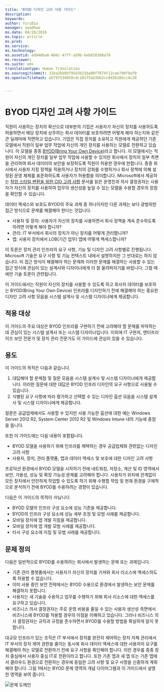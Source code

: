```yaml
---
title: "BYOD 디자인 고려 사항 가이드"
description: 
keywords: 
author: YuriDio
manager: swadhwa
ms.date: 04/28/2016
ms.topic: article
ms.prod: 
ms.service: 
ms.technology: 
ms.assetid: ed940ba8-866c-477f-a59b-beb620300a79
ms.reviewer: 
ms.suite: ems
translationtype: Human Translation
ms.sourcegitcommit: 31ba2bb9bf95d3b21ba08f7874f12cae790f9af0
ms.openlocfilehash: eb797534050cdc101f5ab3bb2cc0d3b18bcc4c20


---
```


# BYOD 디자인 고려 사항 가이드

직원이 사용하는 장치의 확산으로 대부분의 기업은 사용자가 자신의 장치를 사용하도록 허용하면서 해당 장치에 상주하는 회사 데이터를 보호하려면 어떻게 해야 하는지와 같은 큰 딜레마에 직면하고 있습니다. 기업은 직접 장치를 소유하고 직원에게 제공하던 기존 모델에서 직원이 일부 업무 작업에 자신의 개인 장치를 사용하는 모델로 전환하고 있습니다. 이 모델을 종종 [BYOD(Bring Your Own Device)](https://technet.microsoft.com/library/dn645493.aspx)라고 합니다. 이 모델에서는 직원이 자신의 개인 장치를 일부 업무 작업에 사용할 수 있지만 회사에서 장치의 일부 측면을 관리하여 회사 데이터의 보안을 보장하도록 직원이 허용한 경우에 한합니다. 종종 회사에서 사용자 지정 정책을 적용하거나 장치의 강화를 수행하거나 회사 정책에 의해 설정된 운영 체제를 표준화하도록 사용자가 허용함을 의미합니다. Microsoft에서 제공하는 [작업 스타일 변환을 위한 CIO 고려 사항](http://download.microsoft.com/download/5/3/A/53A96632-02E3-416C-B209-D8725AA80AFE/CIO%20Considerations%20for%20Workstyle%20Transformation2.pdf) 문서를 읽은 운영진과 의사 결정권자는 사용자가 자신의 장치를 사용하여 업무의 생산성을 높일 수 있는 모델을 수용할 경우의 장점을 확인할 수 있습니다.

데이터 액세스와 보호도 BYOD의 주요 과제 중 하나이지만 다른 과제는 보다 광범위한 접근 방식으로 문제를 해결해야 한다는 것입니다.

- 사용자 및 장치: 사용자가 자신의 장치를 사용하면서 회사 정책을 계속 준수하도록 하려면 어떻게 해야 합니까?
- 관리: IT 부서에서 회사의 장치가 아닌 장치를 어떻게 관리합니까?
- 앱: 사용자 장치에서 LOB(기간 업무) 앱에 어떻게 액세스합니까?

이 토론은 장치 관리 인프라의 요구 사항, 기능 및 디자인 고려 사항별로 진행됩니다. Microsoft 기술은 요구 사항 및 기능 컨텍스트 내에서 설명하지만 그 반대로는 하지 않습니다. 이 접근 방식이 해결해야 하는 문제와 이러한 문제를 해결하는 사용할 수 있는 접근 방식에 관심이 있는 설계사와 디자이너에게 더 잘 울려퍼지기를 바랍니다. 그럴 때에만 기술 토론이 관련됩니다.

이 가이드에서는 직원이 자신의 장치를 사용할 수 있도록 하고 회사의 데이터를 보호하는 BYOD(Bring Your Own Device) 인프라를 디자인하기 전에 해결해야 하는 중요한 디자인 고려 사항 모음을 시스템 설계사 및 시스템 디자이너에게 제공합니다.

## 적용 대상

이 가이드의 주요 대상은 BYOD 인프라를 구현하기 전에 고려해야 할 문제를 파악하는 데 관심이 있는 시스템 설계사 또는 시스템 디자이너입니다. 이외에 IT 구현자, 엔터프라이즈 보안 전문가 및 장치 관리 전문가도 이 가이드에 관심이 있을 수 있습니다.</para>
    
## 용도
  
이 가이드의 목적은 다음과 같습니다.

1. 대답해야 할 문제점 및 질문 모음을 시스템 설계사 및 시스템 디자이너에게 제공합니다. 이러한 질문에 대한 대답은 BYOD 인프라 디자인의 요구 사항으로 사용될 수 있습니다.
2. 식별된 요구 사항에 따라 평가하고 선택할 수 있는 디자인 옵션 모음을 시스템 설계사 및 시스템 디자이너에게 제공합니다. 

질문은 공급업체에서도 사용할 수 있지만 사용 가능한 옵션에 대한 예는 Windows Server 2012 R2, System Center 2012 R2 및 Windows Intune 내의 기능에 중점을 둡니다.

또한 이 가이드에는 다음 내용이 포함됩니다.

- BYOD 모델을 사용하기 위해 인프라를 채택하는 경우 공급업체와 관련없는 디자인 고려 사항 
- 사용자, 장치, 관리 플랫폼, 앱과 데이터 액세스 및 보호에 대한 디자인 고려 사항

프로덕션 환경에서 BYOD 모델을 시작하기 전에 네트워킹, 저장소, 계산 및 ID 영역에서 보안, 가용성, 성능 및 확장 가능성 문제를 고려해야 합니다. 사용자가 위치에 관계없이 모든 장치에서 안전하게 작업할 수 있도록 하기 위해 수행할 작업 및 현재 환경을 구체적으로 분석하기 전에 BYOD를 수용하려는 경향이 있습니다.

다음은 이 가이드의 목적이 *아닙니다*.

- BYOD 모델의 인프라 구성 요소에 성능 기준을 제공합니다. 
- BYOD의 인프라 구성 요소에 성능 세부 조정 및 모범 사례를 제공합니다.
- 모바일 장치에 앱 개발 지침을 제공합니다.
- 모바일 장치에 앱 개발 모범 사례를 제공합니다.
- 타사 구성 요소에 지침 및 모범 사례를 제공합니다.

## 문제 정의

다음은 일반적으로 BYOD를 수용하려는 회사에서 발생하는 문제 또는 과제입니다.

- 기존 관리 플랫폼에서는 사용자가 자신의 장치를 가져와 회사 리소스에 액세스하도록 허용할 수 없습니다.
- 이미 사용 중인 보안 전략에서는 BYOD 수용으로 환경에서 발생하는 보안 문제를 해결하지 못합니다.
- 사용자는 새 기술을 수용하고 업무를 수행하기 위해 회사 리소스에 대한 액세스를 요구하고 있습니다.
- 비즈니스 의사 결정권자는 주로 운영 비용을 줄일 수 있는 사용자 생산성 측면에서 비즈니스에 BYOD를 적용할 경우의 이점을 이해하고 있습니다. 그러나 비즈니스 의사 결정권자는 규칙과 규정을 준수하면서 BYOD를 수용할 방법을 확실하게 알지 못합니다.

대규모 인프라가 있는 조직은 IT 부서에서 장치를 완전히 제어하는 장치 자체 관리에서 IT 부서의 장치 제어 권한을 줄이는 동시에 회사 데이터 액세스에 대한 사용자의 요구를 해결해야 하는 모델로 전환하기 전에 요구 사항을 확인해야 합니다. 이런 경우를 종종 장치 중심에서 사용자 중심 IT로 전환이라고 합니다. 또한 기존 앱과 새 앱 또는 기존 앱에서 클라우드 환경으로 전환하는 경우에 동일한 고려 사항 및 요구 사항을 신중하게 계획해야 합니다. 그림 1에서는 BYOD 문제 영역의 개념 다이어그램과 이 가이드에서 설명한 영역을 보여 줍니다.

![문제 도메인](./media/BYOD_Figure1.png)




<!--HONumber=Jul16_HO3-->


